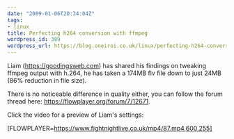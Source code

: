 ```yaml
---
date: "2009-01-06T20:34:04Z"
tags:
- linux
title: Perfecting h264 conversion with ffmpeg
wordpress_id: 389
wordpress_url: https://blog.oneiroi.co.uk/linux/perfecting-h264-conversion-with-ffmpeg
---
```

Liam (<a href="https://goodingsweb.com">https://goodingsweb.com</a>) has shared his findings on tweaking ffmpeg output with h.264, he has taken a 174MB flv file down to just 24MB (86% reduction in file size).

There is no noticeable difference in quality either, you can follow the forum thread here: <a href="https://flowplayer.org/forum/7/12671">https://flowplayer.org/forum/7/12671</a>.

Click the video for a preview of Liam's settings:

[FLOWPLAYER=https://www.fightnightlive.co.uk/mp4/87.mp4,600,255]
